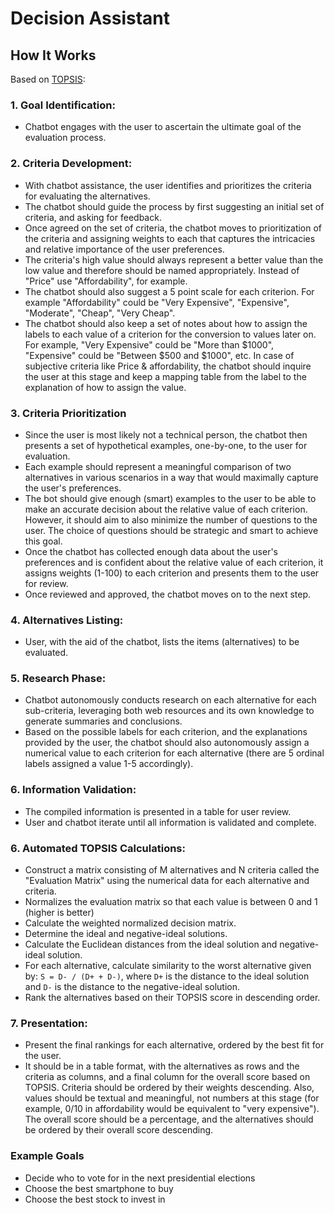 # Decision Assistant

## How It Works

Based on [TOPSIS](https://robertsoczewica.medium.com/what-is-topsis-b05c50b3cd05):

### 1. **Goal Identification:**

- Chatbot engages with the user to ascertain the ultimate goal of the evaluation process.

### 2. **Criteria Development:**

- With chatbot assistance, the user identifies and prioritizes the criteria for evaluating the alternatives.
- The chatbot should guide the process by first suggesting an initial set of criteria, and asking for feedback.
- Once agreed on the set of criteria, the chatbot moves to prioritization of the criteria and assigning weights to each
  that captures the intricacies and relative importance of the user preferences.
- The criteria's high value should always represent a better value than the low value and therefore should be named appropriately. Instead of "Price" use "Affordability", for example.
- The chatbot should also suggest a 5 point scale for each criterion. For example "Affordability" could be "Very Expensive", "Expensive", "Moderate", "Cheap", "Very Cheap".
- The chatbot should also keep a set of notes about how to assign the labels to each value of a criterion for the conversion to values later on. For example, "Very Expensive" could be "More than $1000", "Expensive" could be "Between $500 and $1000", etc. In case of subjective criteria like Price & affordability, the chatbot should inquire the user at this stage and keep a mapping table from the label to the explanation of how to assign the value.

### 3. **Criteria Prioritization**

- Since the user is most likely not a technical person, the chatbot then presents a set of hypothetical examples,
  one-by-one, to the user for evaluation.
- Each example should represent a meaningful comparison of two alternatives in various scenarios in a way that would
  maximally capture the user's preferences.
- The bot should give enough (smart) examples to the user to be able to make an accurate decision about the relative value of each
  criterion. However, it should aim to also minimize the number of questions to the user. The choice of questions should be strategic and smart to achieve this goal.
- Once the chatbot has collected enough data about the user's preferences and is confident about the relative value of
  each criterion, it assigns weights (1-100) to each criterion and presents them to the user for review.
- Once reviewed and approved, the chatbot moves on to the next step.

### 4. **Alternatives Listing:**

- User, with the aid of the chatbot, lists the items (alternatives) to be evaluated.

### 5. **Research Phase:**

- Chatbot autonomously conducts research on each alternative for each sub-criteria, leveraging both web resources and
  its own knowledge to generate summaries and conclusions.
- Based on the possible labels for each criterion, and the explanations provided by the user, the chatbot should also autonomously assign a numerical value to each criterion for each alternative (there are 5 ordinal labels assigned a value 1-5 accordingly).

### 6. **Information Validation:**

- The compiled information is presented in a table for user review.
- User and chatbot iterate until all information is validated and complete.

### 6. **Automated TOPSIS Calculations:**

- Construct a matrix consisting of M alternatives and N criteria called the "Evaluation Matrix" using the numerical data for each alternative and criteria.
- Normalizes the evaluation matrix so that each value is between 0 and 1 (higher is better)
- Calculate the weighted normalized decision matrix.
- Determine the ideal and negative-ideal solutions.
- Calculate the Euclidean distances from the ideal solution and negative-ideal solution.
- For each alternative, calculate similarity to the worst alternative given by: `S = D- / (D+ + D-)`, where `D+` is the
  distance to the ideal solution and `D-` is the distance to the negative-ideal solution.
- Rank the alternatives based on their TOPSIS score in descending order.

### 7. **Presentation:**
- Present the final rankings for each alternative, ordered by the best fit for the user.
- It should be in a table format, with the alternatives as rows and the criteria as columns, and a final column for the
  overall score based on TOPSIS. Criteria should be ordered by their weights descending. Also, values should be textual and meaningful, not numbers at this stage (for example, 0/10 in affordability would be equivalent to "very expensive"). The overall score should be a percentage, and the alternatives should be ordered by their overall score descending.

### Example Goals

* Decide who to vote for in the next presidential elections
* Choose the best smartphone to buy
* Choose the best stock to invest in